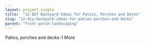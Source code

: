 ```yaml
---
layout: project_single
title:  "12 DIY Backyard Ideas for Patios, Porches and Decks"
slug: "12-diy-backyard-ideas-for-patios-porches-and-decks"
parent: "front-porch-landscaping"
---
```

Patios, porches and decks-1                                                                                                                                                                                 More